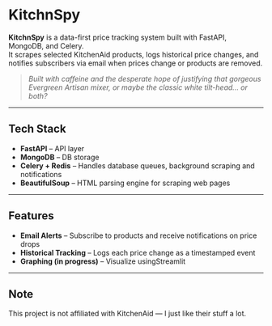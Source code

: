 # KitchnSpy

**KitchnSpy** is a data-first price tracking system built with FastAPI, MongoDB, and Celery.  
It scrapes selected KitchenAid products, logs historical price changes, and notifies subscribers via email when prices change or products are removed.

> *Built with caffeine and the desperate hope of justifying that gorgeous Evergreen Artisan mixer, or maybe the classic white tilt-head... or both?*

---

## Tech Stack

- **FastAPI** – API layer 
- **MongoDB** – DB storage
- **Celery + Redis** – Handles database queues, background scraping and notifications
- **BeautifulSoup** – HTML parsing engine for scraping web pages

---

## Features

-  **Email Alerts** – Subscribe to products and receive notifications on price drops
-  **Historical Tracking** – Logs each price change as a timestamped event
-  **Graphing (in progress)** – Visualize usingStreamlit

---

## Note

This project is not affiliated with KitchenAid — I just like their stuff a lot.

